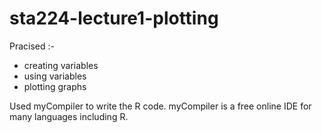 # sta224-lecture1-plotting
Pracised :-
- creating variables
- using variables
- plotting graphs

Used myCompiler to write the R code. myCompiler is a free online IDE for many languages including R.
